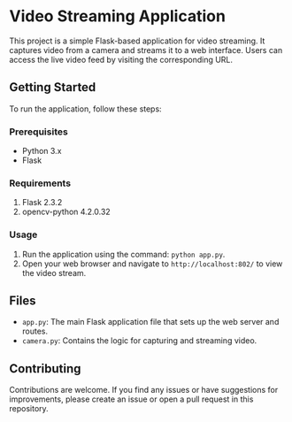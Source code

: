 
# Video Streaming Application

This project is a simple Flask-based application for video streaming. It captures video from a camera and streams it to a web interface. Users can access the live video feed by visiting the corresponding URL.

## Getting Started

To run the application, follow these steps:

### Prerequisites

- Python 3.x
- Flask

### Requirements

1. Flask 2.3.2
2. opencv-python 4.2.0.32

### Usage

1. Run the application using the command: `python app.py`.
2. Open your web browser and navigate to `http://localhost:802/` to view the video stream.

## Files

- `app.py`: The main Flask application file that sets up the web server and routes.
- `camera.py`: Contains the logic for capturing and streaming video.

## Contributing

Contributions are welcome. If you find any issues or have suggestions for improvements, please create an issue or open a pull request in this repository.

